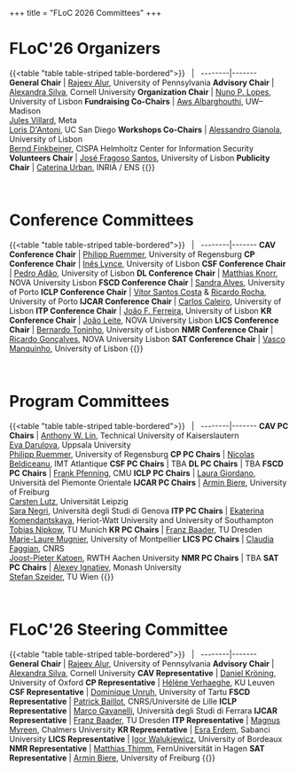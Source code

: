 +++
title = "FLoC 2026 Committees"
+++

# FLoC'26 Organizers

{{<table "table table-striped table-bordered">}}
 &nbsp; | &nbsp;
--------|-------
**General Chair**         | [Rajeev Alur](https://www.cis.upenn.edu/~alur/), University of Pennsylvania
**Advisory Chair**        | [Alexandra Silva](https://alexandrasilva.org), Cornell University
**Organization Chair**    | [Nuno P. Lopes](https://web.ist.utl.pt/nuno.lopes/), University of Lisbon
**Fundraising Co-Chairs** | [Aws Albarghouthi](https://pages.cs.wisc.edu/~aws/), UW–Madison<br>[Jules Villard](https://jvillard.net), Meta<br>[Loris D'Antoni](https://cseweb.ucsd.edu/~ldantoni/), UC San Diego
**Workshops Co-Chairs**   | [Alessandro Gianola](https://arsr.inesc-id.pt/~agianola/), University of Lisbon<br>[Bernd Finkbeiner](https://finkbeiner.groups.cispa.de/people/finkbeiner.html), CISPA Helmholtz Center for Information Security
**Volunteers Chair**      | [José Fragoso Santos](https://web.ist.utl.pt/jose.fragoso/), University of Lisbon
**Publicity Chair**       | [Caterina Urban](https://caterinaurban.github.io), INRIA / ENS
{{</table>}}

<br>

# Conference Committees

{{<table "table table-striped table-bordered">}}
 &nbsp; | &nbsp;
--------|-------
**CAV Conference Chair**   | [Philipp Ruemmer](http://www.philipp.ruemmer.org), University of Regensburg
**CP Conference Chair**    | [Inês Lynce](https://sat.inesc-id.pt/~ines/), University of Lisbon
**CSF Conference Chair**   | [Pedro Adão](https://www.math.tecnico.ulisboa.pt/~padao/), University of Lisbon
**DL Conference Chair**    | [Matthias Knorr](https://userweb.fct.unl.pt/~mkn/), NOVA University Lisbon
**FSCD Conference Chair**  | [Sandra Alves](https://www.dcc.fc.up.pt/~sandra/Home/Home.html), University of Porto
**ICLP Conference Chair**  | [Vítor Santos Costa](https://www.dcc.fc.up.pt/~vsc/) & [Ricardo Rocha](https://www.dcc.fc.up.pt/~ricroc), University of Porto
**IJCAR Conference Chair** | [Carlos Caleiro](https://sqig.math.tecnico.ulisboa.pt/ccal), University of Lisbon
**ITP Conference Chair**   | [João F. Ferreira](https://joaoff.com), University of Lisbon
**KR Conference Chair**    | [João Leite](https://userweb.fct.unl.pt/~jleite/), NOVA University Lisbon
**LICS Conference Chair**  | [Bernardo Toninho](https://web.tecnico.ulisboa.pt/bernardo.toninho/), University of Lisbon
**NMR Conference Chair**   | [Ricardo Gonçalves](https://userweb.fct.unl.pt/~rjrg/), NOVA University Lisbon
**SAT Conference Chair**   | [Vasco Manquinho](https://sat.inesc-id.pt/~vmm/), University of Lisbon
{{</table>}}

<br>

# Program Committees
{{<table "table table-striped table-bordered">}}
 &nbsp; | &nbsp;
--------|-------
**CAV PC Chairs**   | [Anthony W. Lin](https://anthonywlin.github.io), Technical University of Kaiserslautern<br>[Eva Darulova](https://malyzajko.github.io), Uppsala University<br>[Philipp Ruemmer](http://www.philipp.ruemmer.org), University of Regensburg
**CP PC Chairs**    | [Nicolas Beldiceanu](https://cv.hal.science/nicolasbeldiceanu), IMT Atlantique
**CSF PC Chairs**   | TBA
**DL PC Chairs**    | TBA
**FSCD PC Chairs**  | [Frank Pfenning](https://www.cs.cmu.edu/~fp/), CMU
**ICLP PC Chairs**  | [Laura Giordano](https://people.unipmn.it/laura.giordano/), Università del Piemonte Orientale
**IJCAR PC Chairs** | [Armin Biere](https://cca.informatik.uni-freiburg.de/biere/), University of Freiburg<br>[Carsten Lutz](https://home.uni-leipzig.de/clu/), Universität Leipzig<br>[Sara Negri](https://sites.google.com/view/saranegri/home), Università degli Studi di Genova
**ITP PC Chairs**   | [Ekaterina Komendantskaya](https://www.macs.hw.ac.uk/~ek19/), Heriot-Watt University and University of Southampton<br>[Tobias Nipkow](https://www21.in.tum.de/~nipkow/), TU Munich
**KR PC Chairs**    | [Franz Baader](https://tu-dresden.de/ing/informatik/thi/lat/die-professur/franz-baader), TU Dresden<br>[Marie-Laure Mugnier](https://www.lirmm.fr/~mugnier/), University of Montpellier
**LICS PC Chairs**  | [Claudia Faggian](https://www.irif.fr/~faggian/), CNRS<br>[Joost-Pieter Katoen](https://www-i2.informatik.rwth-aachen.de/~katoen/), RWTH Aachen University
**NMR PC Chairs**   | TBA
**SAT PC Chairs**   | [Alexey Ignatiev](https://alexeyignatiev.github.io), Monash University<br>[Stefan Szeider](https://www.ac.tuwien.ac.at/people/szeider/), TU Wien
{{</table>}}

<br>

# FLoC'26 Steering Committee
{{<table "table table-striped table-bordered">}}
 &nbsp; | &nbsp;
--------|-------
**General Chair**        | [Rajeev Alur](https://www.cis.upenn.edu/~alur/), University of Pennsylvania
**Advisory Chair**       | [Alexandra Silva](https://alexandrasilva.org), Cornell University
**CAV Representative**   | [Daniel Kröning](https://www.kroening.com), University of Oxford
**CP Representative**    | [Hélène Verhaeghe](https://hverhaeghe.bitbucket.io), KU Leuven
**CSF Representative**   | [Dominique Unruh](https://kodu.ut.ee/~unruh/), University of Tartu
**FSCD Representative**  | [Patrick Baillot](https://pro.univ-lille.fr/patrick-baillot/), CNRS/Université de Lille
**ICLP Representative**  | [Marco Gavanelli](https://docente.unife.it/docenti-en/marco.gavanelli?set_language=en), Università degli Studi di Ferrara
**IJCAR Representative** | [Franz Baader](https://tu-dresden.de/ing/informatik/thi/lat/die-professur/franz-baader), TU Dresden
**ITP Representative**   | [Magnus Myreen](https://www.cse.chalmers.se/~myreen/), Chalmers University
**KR Representative**    | [Esra Erdem](https://people.sabanciuniv.edu/esraerdem/), Sabanci University
**LICS Representative**  | [Igor Walukiewicz](https://www.labri.fr/perso/igw/), University of Bordeaux
**NMR Representative**   | [Matthias Thimm](https://www.mthimm.de), FernUniversität in Hagen
**SAT Representative**   | [Armin Biere](https://cca.informatik.uni-freiburg.de/biere/), University of Freiburg
{{</table>}}
